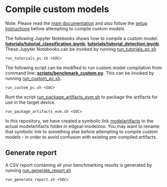 # Compile custom models
Note: Please read the [main documentation](../README.md) and also follow the [setup instructions](./setup_instructions.md) before attempting to compile custom models.

The following Jupyter Notebooks shows how to compile a custom model: **[tutorials/tutorial_classification.ipynb](../tutorials/tutorial_classification.ipynb)**, **[tutorials/tutorial_detection.ipynb](../tutorials/tutorial_detection.ipynb)**. These Jupyter Notebooks can be invoked by running [run_tutorials_pc.sh](../run_tutorials_pc.sh)
```
run_tutorials_pc.sh <SOC>
```

The following script can be modified to run custom model compilation from command line: **[scripts/benchmark_custom.py](../scripts/benchmark_custom.py)**. This can be invoked by running [run_custom_pc.sh](../run_custom_pc.sh).
```
run_custom_pc.sh <SOC>
```

Runt the script [run_package_artifacts_evm.sh](../run_package_artifacts_evm.sh) to package the artifacts for use in the target device.
```
run_package_artifacts_evm.sh <SOC>
```

In this repository, we have created a symbolic link [modelartifacts](../work_dirs/modelartifacts) to the actual modelartifacts folder in edgeai-modelzoo. You may want to rename that symbolic link to something else before attempting to compile custom models - in order to avoid confusion with existing pre-compiled artifacts.


## Generate report
A CSV report containing all your benchmarking results is generated by running [run_generate_report.sh](../run_generate_report.sh)
```
run_generate_report.sh <SOC>
```
